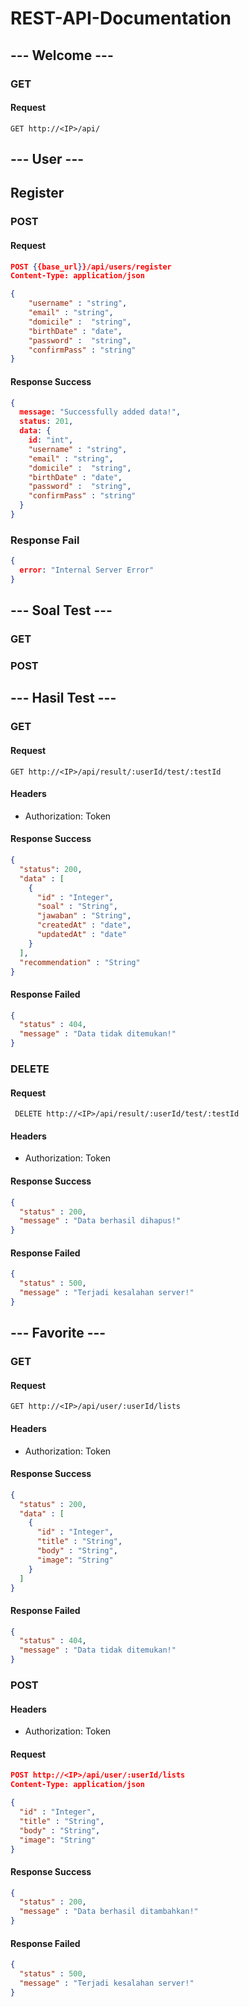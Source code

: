 # REST-API-Documentation

## --- Welcome ---

### GET

#### Request
``` GET http://<IP>/api/ ```

## --- User ---

## Register

### POST

#### Request

```json
POST {{base_url}}/api/users/register
Content-Type: application/json

{
    "username" : "string",
    "email" : "string",
    "domicile" :  "string",
    "birthDate" : "date",
    "password" :  "string",
    "confirmPass" : "string"
}
```

#### Response Success

```json
{
  message: "Successfully added data!",
  status: 201,
  data: {
    id: "int",
    "username" : "string",
    "email" : "string",
    "domicile" :  "string",
    "birthDate" : "date",
    "password" :  "string",
    "confirmPass" : "string"
  }
}
```

### Response Fail

```json
{ 
  error: "Internal Server Error"
}
```

## --- Soal Test ---

### GET

### POST

## --- Hasil Test ---

### GET

#### Request
``` GET http://<IP>/api/result/:userId/test/:testId ```

#### Headers
- Authorization: Token

#### Response Success
```json
{
  "status": 200,
  "data" : [
    {
      "id" : "Integer",
      "soal" : "String",
      "jawaban" : "String",
      "createdAt" : "date",
      "updatedAt" : "date"
    }
  ],
  "recommendation" : "String"
}
```

#### Response Failed

```json
{
  "status" : 404,
  "message" : "Data tidak ditemukan!"
}
```

### DELETE

#### Request
``` DELETE http://<IP>/api/result/:userId/test/:testId```

#### Headers
- Authorization: Token

#### Response Success
```json
{
  "status" : 200,
  "message" : "Data berhasil dihapus!"
}
```

#### Response Failed
```json
{
  "status" : 500,
  "message" : "Terjadi kesalahan server!"
}
```

## --- Favorite ---

### GET

#### Request
``` GET http://<IP>/api/user/:userId/lists ```

#### Headers
- Authorization: Token

#### Response Success
```json
{
  "status" : 200,
  "data" : [
    {
      "id" : "Integer",
      "title" : "String",
      "body" : "String",
      "image": "String"
    }
  ]
}
```

#### Response Failed
```json
{
  "status" : 404,
  "message" : "Data tidak ditemukan!"
}
```

### POST

#### Headers
- Authorization: Token

#### Request
```json 
POST http://<IP>/api/user/:userId/lists 
Content-Type: application/json

{
  "id" : "Integer",
  "title" : "String",
  "body" : "String",
  "image": "String"
}
```

#### Response Success
```json
{
  "status" : 200,
  "message" : "Data berhasil ditambahkan!"
}
```

#### Response Failed
```json
{
  "status" : 500,
  "message" : "Terjadi kesalahan server!"
}
```
